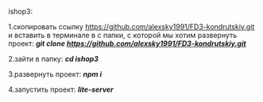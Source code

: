 ishop3: 

1.скопировать ссылку https://github.com/alexsky1991/FD3-kondrutskiy.git и вставить в терминале в с папки, c которой мы хотим развернуть проект: ***git clone https://github.com/alexsky1991/FD3-kondrutskiy.git***

2.зайти в папку: ***cd ishop3***

3.развернуть проект: ***npm i***

4.запустить проект: ***lite-server***
